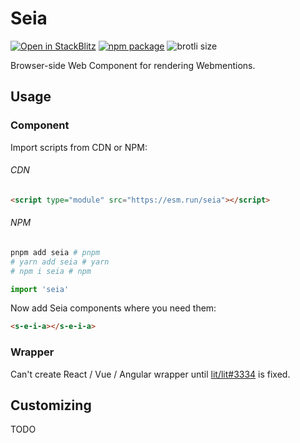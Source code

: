 # Seia

[![Open in StackBlitz](https://developer.stackblitz.com/img/open_in_stackblitz_small.svg)](https://stackblitz.com/github/importantimport/seia?file=index.html)
[![npm package](https://img.shields.io/npm/v/seia)](https://www.npmjs.com/package/seia)
![brotli size](https://img.badgesize.io/https://esm.run/seia?compression=brotli)

Browser-side Web Component for rendering Webmentions.

## Usage

### Component

Import scripts from CDN or NPM:

###### CDN

```html
<script type="module" src="https://esm.run/seia"></script>
```

###### NPM

```bash
pnpm add seia # pnpm
# yarn add seia # yarn
# npm i seia # npm
```

```ts
import 'seia'
```

Now add Seia components where you need them:

```html
<s-e-i-a></s-e-i-a>
```

### Wrapper

Can't create React / Vue / Angular wrapper until [lit/lit#3334](https://github.com/lit/lit/issues/3334) is fixed.

## Customizing

TODO
